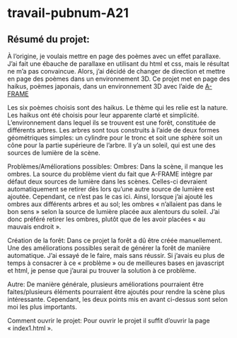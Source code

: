 # travail-pubnum-A21

## Résumé du projet: 
À l’origine, je voulais mettre en page des poèmes avec un effet parallaxe. J’ai fait une ébauche de parallaxe en utilisant du html et css, mais le résultat ne m’a pas convaincue. Alors, j’ai décidé de changer de direction et mettre en page des poèmes dans un environnement 3D. Ce projet met en page des haikus, poèmes japonais, dans un environnement 3D avec l’aide de [A-FRAME](https://aframe.io/)

Les six poèmes choisis sont des haikus. Le thème qui les relie est la nature. Les haikus ont été choisis pour leur apparente clarté et simplicité. L’environnement dans lequel ils se trouvent est une forêt, constituée de différents arbres. Les arbres sont tous construits à l’aide de deux formes géométriques simples: un cylindre pour le tronc et soit une sphère soit un cône pour la partie supérieure de l’arbre. Il y’a un soleil, qui est une des sources de lumière de la scène. 

Problèmes/Améliorations possibles: 
Ombres: Dans la scène, il manque les ombres. La source du problème vient du fait que A-FRAME intègre par défaut deux sources de lumière dans les scènes. Celles-ci devraient automatiquement se retirer dès lors qu’une autre source de lumière est ajoutée. Cependant, ce n’est pas le cas ici. Ainsi, lorsque j’ai ajouté les ombres aux différents arbres et au sol; les ombres « n’allaient pas dans le bon sens » selon la source de lumière placée aux alentours du soleil. J’ai donc préféré retirer les ombres, plutôt que de les avoir placées « au mauvais endroit ». 

Création de la forêt: Dans ce projet la forêt a dû être créée manuellement. Une des améliorations possibles serait de générer la forêt de manière automatique. J’ai essayé de le faire, mais sans réussir. Si j’avais eu plus de temps à consacrer à ce « problème » ou de meilleures bases en javascript et html, je pense que j’aurai pu trouver la solution à ce problème. 

Autre: De manière générale, plusieurs améliorations pourraient être faites/plusieurs éléments pourraient être ajoutés pour rendre la scène plus intéressante. Cependant, les deux points mis en avant ci-dessus sont selon moi les plus importants. 

Comment ouvrir le projet: 
Pour ouvrir le projet il suffit d’ouvrir la page « index1.html ». 
